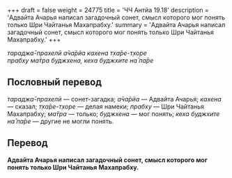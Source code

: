 +++
draft = false
weight = 24775
title = 'ЧЧ Антйа 19.18'
description = 'Адвайта Ачарья написал загадочный сонет, смысл которого мог понять только Шри Чайтанья Махапрабху.'
summary = 'Адвайта Ачарья написал загадочный сонет, смысл которого мог понять только Шри Чайтанья Махапрабху.'
+++

_тараджа̄-прахелӣ а̄ча̄рйа кахена т̣ха̄ре-т̣хоре  
прабху ма̄тра буджхена, кеха буджхите на̄ па̄ре_

## Пословный перевод

_тараджа̄_\-_прахелӣ_ — сонет-загадка; _а̄ча̄рйа_ — Адвайта Ачарья; _кахена_ — сказал; _т̣ха̄ре_\-_т̣хоре_ — делая намеки; _прабху_ — Шри Чайтанья Махапрабху; _ма̄тра_ — только; _буджхена_ — мог понять; _кеха_ _буджхите_ _на̄_ _па̄ре_ — другие не могли понять.

## Перевод

**Адвайта Ачарья написал загадочный сонет, смысл которого мог понять только Шри Чайтанья Махапрабху.**
